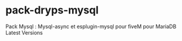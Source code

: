 # pack-dryps-mysql
Pack Mysql : Mysql-async et esplugin-mysql pour fiveM pour MariaDB Latest Versions
